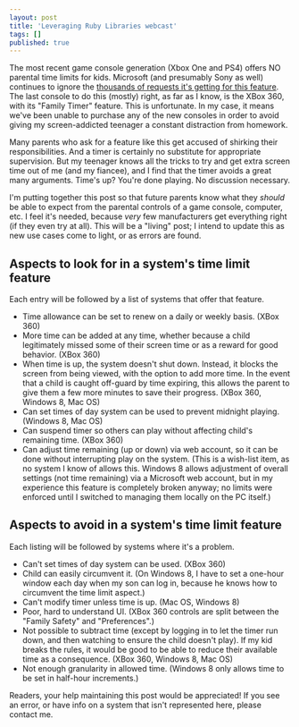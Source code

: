 ```yaml
---
layout: post
title: 'Leveraging Ruby Libraries webcast'
tags: []
published: true
---
```


The most recent game console generation (Xbox One and PS4) offers NO parental time limits for kids. Microsoft (and presumably Sony as well) continues to ignore the [thousands of requests it's getting for this feature](http://www.forbes.com/sites/andyrobertson/2015/11/20/xbox-one-still-failing-families-with-missing-family-timer). The last console to do this (mostly) right, as far as I know, is the XBox 360, with its "Family Timer" feature. This is unfortunate. In my case, it means we've been unable to purchase any of the new consoles in order to avoid giving my screen-addicted teenager a constant distraction from homework.

Many parents who ask for a feature like this get accused of shirking their responsibilities. And a timer is certainly no substitute for appropriate supervision. But my teenager knows all the tricks to try and get extra screen time out of me (and my fiancee), and I find that the timer avoids a great many arguments. Time's up? You're done playing. No discussion necessary.

I'm putting together this post so that future parents know what they *should* be able to expect from the parental controls of a game console, computer, etc. I feel it's needed, because *very* few manufacturers get everything right (if they even try at all). This will be a "living" post; I intend to update this as new use cases come to light, or as errors are found.

## Aspects to look for in a system's time limit feature

Each entry will be followed by a list of systems that offer that feature.

* Time allowance can be set to renew on a daily or weekly basis. (XBox 360)
* More time can be added at any time, whether because a child legitimately missed some of their screen time or as a reward for good behavior. (XBox 360)
* When time is up, the system doesn't shut down. Instead, it blocks the screen from being viewed, with the option to add more time. In the event that a child is caught off-guard by time expiring, this allows the parent to give them a few more minutes to save their progress. (XBox 360, Windows 8, Mac OS)
* Can set times of day system can be used to prevent midnight playing. (Windows 8, Mac OS)
* Can suspend timer so others can play without affecting child's remaining time. (XBox 360)
* Can adjust time remaining (up or down) via web account, so it can be done without interrupting play on the system. (This is a wish-list item, as no system I know of allows this. Windows 8 allows adjustment of overall settings (not time remaining) via a Microsoft web account, but in my experience this feature is completely broken anyway; no limits were enforced until I switched to managing them locally on the PC itself.)

## Aspects to avoid in a system's time limit feature

Each listing will be followed by systems where it's a problem.

* Can't set times of day system can be used. (XBox 360)
* Child can easily circumvent it. (On Windows 8, I have to set a one-hour window each day when my son can log in, because he knows how to circumvent the time limit aspect.)
* Can't modify timer unless time is up. (Mac OS, Windows 8)
* Poor, hard to understand UI. (XBox 360 controls are split between the "Family Safety" and "Preferences".)
* Not possible to subtract time (except by logging in to let the timer run down, and then watching to ensure the child doesn't play). If my kid breaks the rules, it would be good to be able to reduce their available time as a consequence. (XBox 360, Windows 8, Mac OS)
* Not enough granularity in allowed time. (Windows 8 only allows time to be set in half-hour increments.)

Readers, your help maintaining this post would be appreciated! If you see an error, or have info on a system that isn't represented here, please contact me.
